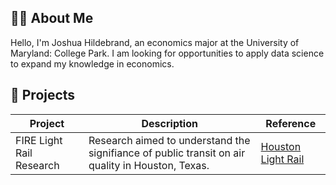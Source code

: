
## 👨‍🎓 About Me
Hello, I'm Joshua Hildebrand, an economics major at the University of Maryland: College Park. I am looking for opportunities to apply data science to expand my knowledge in economics.

## 🎯 Projects

|Project|Description|Reference|
|-------|-----------|---------|
|FIRE Light Rail Research|Research aimed to understand the signifiance of public transit on air quality in Houston, Texas.|[Houston Light Rail](https://github.com/umdfiresa2024/team-houston/)|


